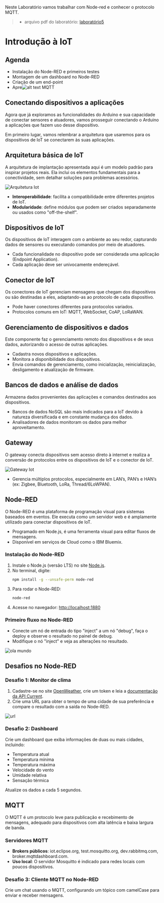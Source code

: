 Neste Laboratório vamos trabalhar com Node-red e conhecer o protocolo MQTT.
> - arquivo pdf do laboratório: [laboratório5](slides.pdf)

# Introdução à IoT

## Agenda
- Instalação do Node-RED e primeiros testes
- Montagem de um dashboard no Node-RED
- Criação de um end-point
- Apre![alt text](image.png) MQTT

## Conectando dispositivos a aplicações
Agora que já exploramos as funcionalidades do Arduino e sua capacidade de conectar sensores e atuadores, vamos prosseguir conectando o Arduino a aplicações que fazem uso desse dispositivo.

Em primeiro lugar, vamos relembrar a arquitetura que usaremos para os dispositivos de IoT se conectarem às suas aplicações.

## Arquitetura básica de IoT
A arquitetura de implantação apresentada aqui é um modelo padrão para inspirar projetos reais. Ela inclui os elementos fundamentais para a conectividade, sem detalhar soluções para problemas acessórios.

![Arquitetura Iot](image1.png)

- **Interoperabilidade**: facilita a compatibilidade entre diferentes projetos de IoT.
- **Modularidade**: define módulos que podem ser criados separadamente ou usados como "off-the-shelf".

## Dispositivos de IoT
Os dispositivos de IoT interagem com o ambiente ao seu redor, capturando dados de sensores ou executando comandos por meio de atuadores.

- Cada funcionalidade no dispositivo pode ser considerada uma aplicação (Endpoint Application).
- Cada aplicação deve ser univocamente endereçável.

## Conector de IoT
Os conectores de IoT gerenciam mensagens que chegam dos dispositivos ou são destinadas a eles, adaptando-as ao protocolo de cada dispositivo.

- Pode haver conectores diferentes para protocolos variados.
- Protocolos comuns em IoT: MQTT, WebSocket, CoAP, LoRaWAN.

## Gerenciamento de dispositivos e dados
Este componente faz o gerenciamento remoto dos dispositivos e de seus dados, autorizando o acesso de outras aplicações.

- Cadastra novos dispositivos e aplicações.
- Monitora a disponibilidade dos dispositivos.
- Envia comandos de gerenciamento, como inicialização, reinicialização, desligamento e atualização de firmware.

## Bancos de dados e análise de dados
Armazena dados provenientes das aplicações e comandos destinados aos dispositivos.

- Bancos de dados NoSQL são mais indicados para a IoT devido à natureza diversificada e em constante mudança dos dados.
- Analisadores de dados monitoram os dados para melhor aproveitamento.

## Gateway
O gateway conecta dispositivos sem acesso direto à internet e realiza a conversão de protocolos entre os dispositivos de IoT e o conector de IoT.

![Gateway Iot](image2.png)


- Gerencia múltiplos protocolos, especialmente em LAN’s, PAN’s e HAN’s (ex: Zigbee, Bluetooth, LoRa, Thread/6LoWPAN).


## Node-RED
O Node-RED é uma plataforma de programação visual para sistemas baseados em eventos. Ele executa como um servidor web e é amplamente utilizado para conectar dispositivos de IoT.

- Programado em Node.js, é uma ferramenta visual para editar fluxos de mensagens.
- Disponível em serviços de Cloud como o IBM Bluemix.

### Instalação do Node-RED
1. Instale o Node.js (versão LTS) no site [Node.js](https://nodejs.org/).
2. No terminal, digite: 
    ```bash
    npm install -g --unsafe-perm node-red
    ```
3. Para rodar o Node-RED: 
    ```bash
    node-red
    ```
4. Acesse no navegador: [http://localhost:1880](http://localhost:1880)

### Primeiro fluxo no Node-RED
- Conecte um nó de entrada do tipo "inject" a um nó "debug", faça o deploy e observe o resultado no painel de debug.
- Modifique o nó "inject" e veja as alterações no resultado.

![ola mundo](image3.png)


## Desafios no Node-RED

### Desafio 1: Monitor de clima
1. Cadastre-se no site [OpenWeather](https://openweathermap.org/), crie um token e leia a [documentação da API Current](https://openweathermap.org/current).
2. Crie uma URL para obter o tempo de uma cidade de sua preferência e compare o resultado com a saída no Node-RED.

![url](image4.png)


### Desafio 2: Dashboard
Crie um dashboard que exiba informações de duas ou mais cidades, incluindo:
- Temperatura atual
- Temperatura mínima
- Temperatura máxima
- Velocidade do vento
- Umidade relativa
- Sensação térmica

Atualize os dados a cada 5 segundos.

## MQTT
O MQTT é um protocolo leve para publicação e recebimento de mensagens, adequado para dispositivos com alta latência e baixa largura de banda. 

### Servidores MQTT
- **Brokers públicos**: iot.eclipse.org, test.mosquitto.org, dev.rabbitmq.com, broker.mqttdashboard.com.
- **Uso local**: O servidor Mosquitto é indicado para redes locais com poucos dispositivos.

### Desafio 3: Cliente MQTT no Node-RED
Crie um chat usando o MQTT, configurando um tópico com camelCase para enviar e receber mensagens.
